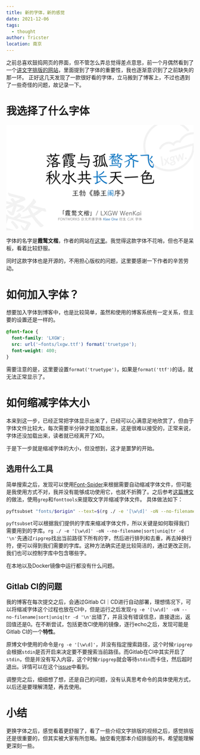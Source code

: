 ```yaml
---
title: 新的字体，新的感觉
date: 2021-12-06
tags: 
  - thought
author: Tricster
location: 南京
---
```


之前总喜欢鼓捣网页的界面，但不管怎么弄总觉得差点意思，前一个月偶然看到了一个[讲文字排版的网站](https://practicaltypography.com)，里面提到了字体的重要性，我也逐渐意识到了之前缺失的那一环。
正好这几天发现了一款很好看的字体，立马搬到了博客上，不过也遇到了一些奇怪的问题，故记录一下。


# 我选择了什么字体

![wenkai](./pics/2021/wenkai.png)

字体的名字是**霞鹜文楷**，作者的网站在[这里](https://lxgw.github.io/2021/04/27/Wenkai-Update/)。我觉得这款字体不花哨，但也不是呆板，看着比较舒服。

同时这款字体也是开源的，不用担心版权的问题，这里要感谢一下作者的辛苦劳动。

# 如何加入字体？

想要加入字体到博客中，也是比较简单，虽然和使用的博客系统有一定关系，但主要的设置还是一样的。

```css
@font-face { 
  font-family: 'LXGW'; 
  src: url('~fonts/lxgw.ttf') format('truetype');
  font-weight: 400;
}
```

需要注意的是，这里要设置`format('truetype')`，如果是`format('ttf')`的话，就无法正常显示了。

# 如何缩减字体大小

本来到这一步，已经正常把字体显示出来了，已经可以心满意足地欣赏了，但由于字体文件比较大，每次需要半分钟才能加载出来，这是很难以接受的，正常来说，字体还没加载出来，读者就已经离开了XD。 

于是下一步就是缩减字体的大小，但没想到，这才是噩梦的开始。

## 选用什么工具

简单搜索之后，发现可以使用[Font-Spider](https://github.com/aui/font-spider)来根据需要自动缩减字体文件，但可能是我使用方式不对，我并没有能够成功使用它，也就不折腾了。之后参考[这篇博文](https://hsingko.github.io/post/compress_webfont/)的做法，使用`grep`和`fonttools`来提取文字并缩减字体文件。
具体做法如下：

```bash
pyftsubset "fonts/$origin" --text=$(rg ./ -e '[\w\d]' -oN --no-filename|sort|uniq|tr -d '\n') --no-hinting
```

`pyftsubset`可以根据我们提供的字库来缩减字体文件，所以关键是如何取得我们需要用到的字库。`rg ./ -e '[\w\d]' -oN --no-filename|sort|uniq|tr -d '\n'`先通过`ripgrep`找出当前路径下所有的字，然后进行排列和去重，再去掉换行符，便可以得到我们需要的字库。这种方法确实还是比较简洁的，通过更改正则，我们也可以控制字库中包含哪些字。

在本地以及Docker镜像中运行都没有什么问题。


## Gitlab CI的问题

我的博客在每次提交之后，会通过Gitlab CI｜CD进行自动部署，理想情况下，可以将缩减字体这个过程也放在CI中，但是运行之后发现`rg -e '[\w\d]' -oN --no-filename|sort|uniq|tr -d '\n'`出错了，并且没有错误信息，直接退出，返回值还是0。在不断尝试，包括更改CI使用的镜像，逐行echo之后，发现可能是Gitlab CI的一个**特性**。

原博文中使用的命令是`rg -e '[\w\d]'`，并没有指定搜索路径，这个时候`ripgrep`会根据`stdin`是否开启来决定要不要搜索当前路径。而Gitlab在CI中其实开启了`stdin`，但是并没有写入内容，这个时候`ripgrep`就会等待`stdin`而卡住，然后超时退出。详情可以在这个[issue](https://github.com/BurntSushi/ripgrep/issues/1630)中看到。

调整完之后，细细想了想，还是自己的问题，没有认真思考命令的具体使用方式，以后还是要理解清楚，再去使用。


# 小结

更换字体之后，感觉看着更舒服了，看了一些介绍文字排版的视频之后，感觉排版还是很重要的，但其实被大家有所忽略。抽空看完那本介绍排版的书，希望能理解更深刻一些。